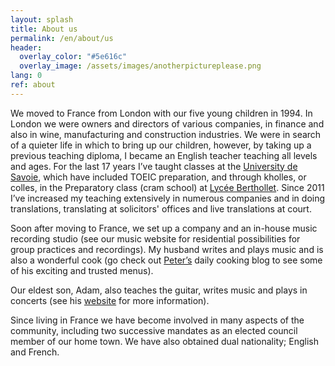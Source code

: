 ```yaml
---
layout: splash
title: About us
permalink: /en/about/us
header:
  overlay_color: "#5e616c"
  overlay_image: /assets/images/anotherpictureplease.png
lang: 0
ref: about
---
```


We moved to France from London with our five young children in 1994.  In London we were owners and directors of various companies, in finance and also in wine, manufacturing and construction industries.  We were in search of a quieter life in which to bring up our children, however, by taking up a previous teaching diploma, I became an English teacher teaching all levels and ages.  For the last 17 years I’ve taught classes at the [University de Savoie](https://www.univ-smb.fr/en), which have included TOEIC preparation, and through kholles, or colles, in the Preparatory class (cram school) at [Lycée Berthollet](http://www.ac-grenoble.fr/lycee/berthollet.annecy/).  Since 2011 I’ve increased my teaching extensively in numerous companies and in doing translations, translating at solicitors' offices and live translations at court.  



Soon after moving to France, we set up a company and an in-house music recording studio (see our music website for residential possibilities for group practices and recordings).  My husband writes and plays music and is also a wonderful cook (go check out [Peter’s](GiezFoodie.github.io) daily cooking blog to see some of his exciting and trusted menus).


Our eldest son, Adam, also teaches the guitar, writes music and plays in concerts (see his [website](http://www.adamnaylormusic.com/) for more information). 


Since living in France we have become involved in many aspects of the community, including two successive mandates as an elected council member of our home town.  We have also obtained dual nationality; English and French.